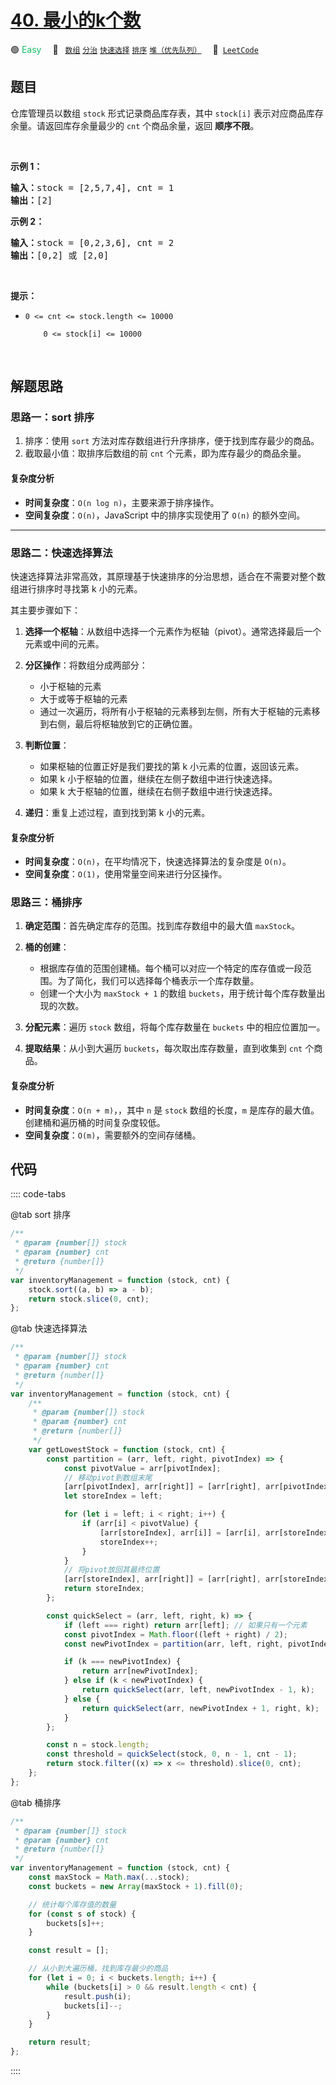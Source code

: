 # [40. 最小的k个数](https://leetcode.cn/problems/zui-xiao-de-kge-shu-lcof)

🟢 <font color=#15bd66>Easy</font>&emsp; 🔖&ensp; [`数组`](/tag/array.md) [`分治`](/tag/divide-and-conquer.md) [`快速选择`](/tag/quickselect.md) [`排序`](/tag/sorting.md) [`堆（优先队列）`](/tag/heap-priority-queue.md)&emsp; 🔗&ensp;[`LeetCode`](https://leetcode.cn/problems/zui-xiao-de-kge-shu-lcof)

## 题目

<p>仓库管理员以数组 <code>stock</code> 形式记录商品库存表，其中 <code>stock[i]</code> 表示对应商品库存余量。请返回库存余量最少的 <code>cnt</code> 个商品余量，返回&nbsp;<strong>顺序不限</strong>。</p>

<p>&nbsp;</p>

<p><strong>示例 1：</strong></p>

<pre>
<strong>输入：</strong>stock = [2,5,7,4], cnt = 1
<strong>输出：</strong>[2]
</pre>

<p><strong>示例 2：</strong></p>

<pre>
<strong>输入：</strong>stock = [0,2,3,6], cnt = 2
<strong>输出：</strong>[0,2] 或 [2,0]</pre>

<p>&nbsp;</p>

<p><strong>提示：</strong></p>

<ul>
	<li><code>0 &lt;= cnt &lt;= stock.length &lt;= 10000<br />
	0 &lt;= stock[i] &lt;= 10000</code></li>
</ul>

<p>&nbsp;</p>


## 解题思路

### 思路一：sort 排序

1. 排序：使用 `sort` 方法对库存数组进行升序排序，便于找到库存最少的商品。
2. 截取最小值：取排序后数组的前 `cnt` 个元素，即为库存最少的商品余量。

#### 复杂度分析

- **时间复杂度**：`O(n log n)`，主要来源于排序操作。
- **空间复杂度**：`O(n)`，JavaScript 中的排序实现使用了 `O(n)` 的额外空间。

---

### 思路二：快速选择算法

快速选择算法非常高效，其原理基于快速排序的分治思想，适合在不需要对整个数组进行排序时寻找第 k 小的元素。

其主要步骤如下：

1. **选择一个枢轴**：从数组中选择一个元素作为枢轴（pivot）。通常选择最后一个元素或中间的元素。

2. **分区操作**：将数组分成两部分：

   - 小于枢轴的元素
   - 大于或等于枢轴的元素
   - 通过一次遍历，将所有小于枢轴的元素移到左侧，所有大于枢轴的元素移到右侧，最后将枢轴放到它的正确位置。

3. **判断位置**：

   - 如果枢轴的位置正好是我们要找的第 k 小元素的位置，返回该元素。
   - 如果 k 小于枢轴的位置，继续在左侧子数组中进行快速选择。
   - 如果 k 大于枢轴的位置，继续在右侧子数组中进行快速选择。

4. **递归**：重复上述过程，直到找到第 k 小的元素。

#### 复杂度分析

- **时间复杂度**：`O(n)`，在平均情况下，快速选择算法的复杂度是 `O(n)`。
- **空间复杂度**：`O(1)`，使用常量空间来进行分区操作。

### 思路三：桶排序

1. **确定范围**：首先确定库存的范围。找到库存数组中的最大值 `maxStock`。

2. **桶的创建**：

   - 根据库存值的范围创建桶。每个桶可以对应一个特定的库存值或一段范围。为了简化，我们可以选择每个桶表示一个库存数量。
   - 创建一个大小为 `maxStock + 1` 的数组 `buckets`，用于统计每个库存数量出现的次数。

3. **分配元素**：遍历 `stock` 数组，将每个库存数量在 `buckets` 中的相应位置加一。
4. **提取结果**：从小到大遍历 `buckets`，每次取出库存数量，直到收集到 `cnt` 个商品。

#### 复杂度分析

- **时间复杂度**：`O(n + m)`，，其中 `n` 是 `stock` 数组的长度，`m` 是库存的最大值。创建桶和遍历桶的时间复杂度较低。
- **空间复杂度**：`O(m)`，需要额外的空间存储桶。

## 代码

:::: code-tabs

@tab sort 排序

```javascript
/**
 * @param {number[]} stock
 * @param {number} cnt
 * @return {number[]}
 */
var inventoryManagement = function (stock, cnt) {
	stock.sort((a, b) => a - b);
	return stock.slice(0, cnt);
};
```

@tab 快速选择算法

```javascript
/**
 * @param {number[]} stock
 * @param {number} cnt
 * @return {number[]}
 */
var inventoryManagement = function (stock, cnt) {
	/**
	 * @param {number[]} stock
	 * @param {number} cnt
	 * @return {number[]}
	 */
	var getLowestStock = function (stock, cnt) {
		const partition = (arr, left, right, pivotIndex) => {
			const pivotValue = arr[pivotIndex];
			// 移动pivot到数组末尾
			[arr[pivotIndex], arr[right]] = [arr[right], arr[pivotIndex]];
			let storeIndex = left;

			for (let i = left; i < right; i++) {
				if (arr[i] < pivotValue) {
					[arr[storeIndex], arr[i]] = [arr[i], arr[storeIndex]];
					storeIndex++;
				}
			}
			// 将pivot放回其最终位置
			[arr[storeIndex], arr[right]] = [arr[right], arr[storeIndex]];
			return storeIndex;
		};

		const quickSelect = (arr, left, right, k) => {
			if (left === right) return arr[left]; // 如果只有一个元素
			const pivotIndex = Math.floor((left + right) / 2);
			const newPivotIndex = partition(arr, left, right, pivotIndex);

			if (k === newPivotIndex) {
				return arr[newPivotIndex];
			} else if (k < newPivotIndex) {
				return quickSelect(arr, left, newPivotIndex - 1, k);
			} else {
				return quickSelect(arr, newPivotIndex + 1, right, k);
			}
		};

		const n = stock.length;
		const threshold = quickSelect(stock, 0, n - 1, cnt - 1);
		return stock.filter((x) => x <= threshold).slice(0, cnt);
	};
};
```

@tab 桶排序

```javascript
/**
 * @param {number[]} stock
 * @param {number} cnt
 * @return {number[]}
 */
var inventoryManagement = function (stock, cnt) {
	const maxStock = Math.max(...stock);
	const buckets = new Array(maxStock + 1).fill(0);

	// 统计每个库存值的数量
	for (const s of stock) {
		buckets[s]++;
	}

	const result = [];

	// 从小到大遍历桶，找到库存最少的商品
	for (let i = 0; i < buckets.length; i++) {
		while (buckets[i] > 0 && result.length < cnt) {
			result.push(i);
			buckets[i]--;
		}
	}

	return result;
};
```

::::
